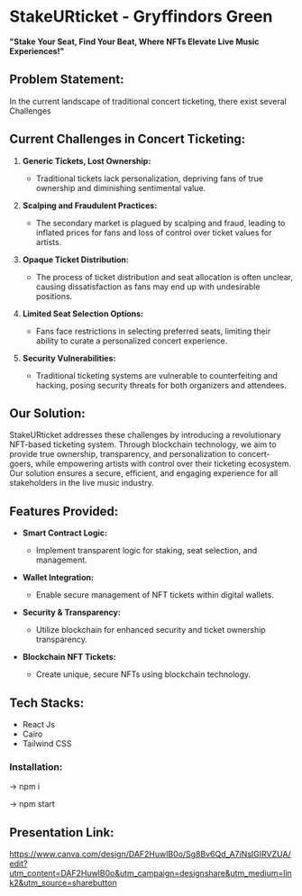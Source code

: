 # StakeURticket - Gryffindors Green

**"Stake Your Seat, Find Your Beat, Where NFTs Elevate Live Music Experiences!"**

## Problem Statement:

In the current landscape of traditional concert ticketing, there exist several Challenges
## Current Challenges in Concert Ticketing:

1. **Generic Tickets, Lost Ownership:**
   - Traditional tickets lack personalization, depriving fans of true ownership and diminishing sentimental value.

2. **Scalping and Fraudulent Practices:**
   - The secondary market is plagued by scalping and fraud, leading to inflated prices for fans and loss of control over ticket values for artists.

3. **Opaque Ticket Distribution:**
   - The process of ticket distribution and seat allocation is often unclear, causing dissatisfaction as fans may end up with undesirable positions.

4. **Limited Seat Selection Options:**
   - Fans face restrictions in selecting preferred seats, limiting their ability to curate a personalized concert experience.

5. **Security Vulnerabilities:**
   - Traditional ticketing systems are vulnerable to counterfeiting and hacking, posing security threats for both organizers and attendees.

## Our Solution: 
StakeURticket addresses these challenges by introducing a revolutionary NFT-based ticketing system. Through blockchain technology, we aim to provide true ownership, transparency, and personalization to concert-goers, while empowering artists with control over their ticketing ecosystem. Our solution ensures a secure, efficient, and engaging experience for all stakeholders in the live music industry.

## Features Provided:

- **Smart Contract Logic:**
   - Implement transparent logic for staking, seat selection, and management.

- **Wallet Integration:**
   - Enable secure management of NFT tickets within digital wallets.

- **Security & Transparency:**
   - Utilize blockchain for enhanced security and ticket ownership transparency.

- **Blockchain NFT Tickets:**
   - Create unique, secure NFTs using blockchain technology.

## Tech Stacks:

- React Js
- Cairo 
- Tailwind CSS

### Installation:

-> npm i

-> npm start

## Presentation Link:
https://www.canva.com/design/DAF2HuwlB0o/Sg8Bv6Qd_A7iNsIGIRVZUA/edit?utm_content=DAF2HuwlB0o&utm_campaign=designshare&utm_medium=link2&utm_source=sharebutton
